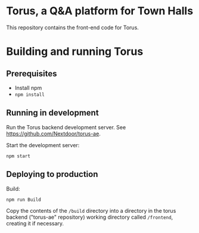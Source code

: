 Torus, a Q&A platform for Town Halls
====================================

This repository contains the front-end code for Torus.

Building and running Torus
==========================

Prerequisites
-------------

* Install npm
* `npm install`

Running in development
----------------------

Run the Torus backend development server. See https://github.com/Nextdoor/torus-ae.

Start the development server:

    npm start

Deploying to production
-----------------------

Build:

    npm run Build

Copy the contents of the `/build` directory into a directory in the torus backend ("torus-ae" repository) working directory called `/frontend`, creating it if necessary.
